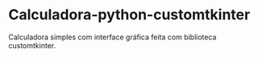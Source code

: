 # Calculadora-python-customtkinter
Calculadora simples com interface gráfica feita com biblioteca customtkinter.
